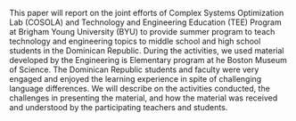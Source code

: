 This paper will report on the joint efforts of Complex Systems Optimization Lab (COSOLA) and
Technology and Engineering Education (TEE) Program at Brigham Young University (BYU) to
provide summer program to teach technology and engineering topics to middle school and high
school students in the Dominican Republic. During the activities, we used material developed by the Engineering is Elementary program at he Boston Museum of Science. The Dominican Republic students and faculty were very engaged and enjoyed the learning experience in spite of challenging language differences. We will describe on the activities conducted, the challenges in presenting the material, and how the material was received and understood by the participating teachers and students.
